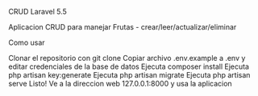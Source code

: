 CRUD Laravel 5.5

Aplicacion CRUD para manejar Frutas - crear/leer/actualizar/eliminar 

Como usar 

Clonar el repositorio con git clone
Copiar archivo .env.example a .env y editar credenciales de la base de datos 
Ejecuta composer install
Ejecuta php artisan key:generate
Ejecuta php artisan migrate
Ejecuta php artisan serve
Listo! Ve a la direccion web 127.0.0.1:8000 y usa la aplicacion
